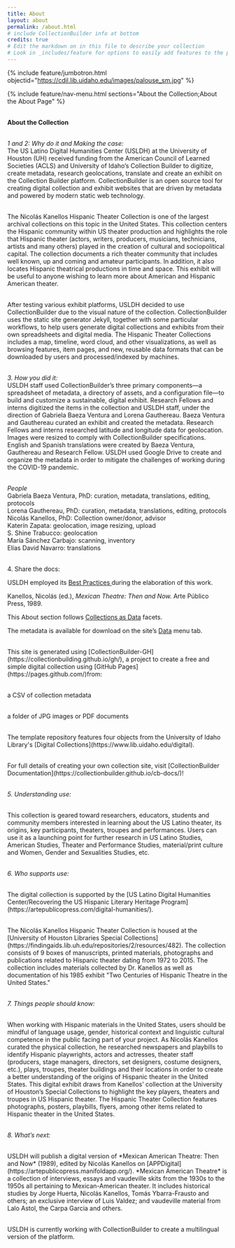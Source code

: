 ```yaml
---
title: About
layout: about
permalink: /about.html
# include CollectionBuilder info at bottom
credits: true
# Edit the markdown on in this file to describe your collection
# Look in _includes/feature for options to easily add features to the page
---
```


{% include feature/jumbotron.html objectid="https://cdil.lib.uidaho.edu/images/palouse_sm.jpg" %}

{% include feature/nav-menu.html sections="About the Collection;About the About Page" %}
<html>

  <br><b>About the Collection</b>
 <p>
  </p>
  <br><i>1 and 2: Why do it and Making the case:</i>
<br>The US Latino Digital Humanities Center (USLDH) at the University of Houston (UH) received funding from the American Council of Learned Societies (ACLS) and University of Idaho’s Collection Builder to digitize, create metadata, research geolocations, translate and create an exhibit on the Collection Builder platform. CollectionBuilder is an open source tool for creating digital collection and exhibit websites that are driven by metadata and powered by modern static web technology.

  <br>The Nicolás Kanellos Hispanic Theater Collection is one of the largest archival collections on this topic in the United States. This collection centers the Hispanic community within US theater production and highlights the role that Hispanic theater (actors, writers, producers, musicians, technicians, artists and many others) played in the creation of cultural and sociopolitical capital. The collection documents a rich theater community that includes well known, up and coming and amateur participants. In addition, it also locates Hispanic theatrical productions in time and space. This exhibit will be useful to anyone wishing to learn more about American and Hispanic American theater.
 
<br>After testing various exhibit platforms, USLDH decided to use CollectionBuilder due to the visual nature of the collection. CollectionBuilder uses the static site generator Jekyll, together with some particular workflows, to help users generate digital collections and exhibits from their own spreadsheets and digital media. The Hispanic Theater Collections includes a map, timeline, word cloud, and other visualizations, as well as browsing features, item pages, and new, reusable data formats that can be downloaded by users and processed/indexed by machines. 
<p>
  </p>
  <br><i>3. How you did it:</i> 
<br>USLDH staff used CollectionBuilder’s three primary components—a spreadsheet of metadata, a directory of assets, and a configuration file—to build and customize a sustainable, digital exhibit. Research Fellows and interns digitized the items in the collection and USLDH staff, under the direction of Gabriela Baeza Ventura and Lorena Gauthereau. Baeza Ventura and Gauthereau curated an exhibit and created the metadata. Research Fellows and interns researched latitude and longitude data for geolocation. Images were resized to comply with CollectionBuilder specifications. English and Spanish translations were created by Baeza Ventura, Gauthereau and Research Fellow. USLDH used Google Drive to create and organize the metadata in order to mitigate the challenges of working during the COVID-19 pandemic.
<p>
  </p>  
  <br><i>People</i> <br/>
  Gabriela Baeza Ventura, PhD: curation, metadata, translations, editing, protocols <br/>
   Lorena Gauthereau, PhD: curation, metadata, translations, editing, protocols<br/>
   Nicolás Kanellos, PhD: Collection owner/donor, advisor<br/>
   Katerín Zapata: geolocation, image resizing, upload<br/>
   S. Shine Trabucco: geolocation<br/>
 María Sánchez Carbajo: scanning, inventory<br/>
Elías David Navarro: translations<br/>

 <p>
  </p> 
<br>4. Share the docs:  
  <p>
  </p>
<p>USLDH employed its <a href= "https://artepublicopress.com/digital-humanities/">Best Practices </a> during the elaboration of this work.</p>

  <p>Kanellos, Nicolás (ed.), <i>Mexican Theatre: Then and Now.</i> Arte Público Press, 1989.</p>  

<p>This About section follows <a href=”https://collectionsasdata.github.io/facet7/">Collections as Data</a> facets.  
  </p>
<p>The metadata is available for download on the site’s <a href= "https://recoveryapp.github.io/hispanictheater/data.html">Data</a> menu tab. 
  </p>
 <br>This site is generated using [CollectionBuilder-GH](https://collectionbuilding.github.io/gh/), a project to create a free and simple digital collection using [GitHub Pages](https://pages.github.com/)from:  
 <p>
  </p>
<br>a CSV of collection metadata
  <p>
  </p>
<br>a folder of JPG images or PDF documents
<p>
  </p>
<br>The template repository features four objects from the University of Idaho Library's [Digital Collections](https://www.lib.uidaho.edu/digital).  
  <p>
  </p>
<br>For full details of creating your own collection site, visit [CollectionBuilder Documentation](https://collectionbuilder.github.io/cb-docs/)!  
<p>
  </p>
  <br><i>5. Understanding use:</i>  
<p>
  </p>
  <br>This collection is geared toward researchers, educators, students and community members interested in learning about the US Latino theater, its origins, key participants, theaters, troupes and performances. Users can use it as a launching point for further research in US Latino Studies, American Studies, Theater and Performance Studies, material/print culture and Women, Gender and Sexualities Studies, etc.  
   <p>
  </p>
  <br><i>6. Who supports use:</i>  
  <p>
  </p>
<br>The digital collection is supported by the [US Latino Digital Humanities Center/Recovering the US Hispanic Literary Heritage Program](https://artepublicopress.com/digital-humanities/).
<p>
  </p>
<br>The Nicolás Kanellos Hispanic Theater Collection is housed at the [University of Houston Libraries Special Collections](https://findingaids.lib.uh.edu/repositories/2/resources/482). The collection consists of 9 boxes of manuscripts, printed materials, photographs and publications related to Hispanic theater dating from 1972 to 2015. The collection includes materials collected by Dr. Kanellos as well as documentation of his 1985 exhibit "Two Centuries of Hispanic Theatre in the United States."
  <p>
  </p>
  <br><i>7. Things people should know:</i> 
  <p>
  </p>
<br>When working with Hispanic materials in the United States, users should be mindful of language usage, gender, historical context and linguistic cultural competence in the public facing part of your project. As Nicolás Kanellos curated the physical collection, he researched newspapers and playbills to identify Hispanic playwrights, actors and actresses, theater staff (producers, stage managers, directors, set designers, costume designers, etc.), plays, troupes, theater buildings and their locations in order to create a better understanding of the origins of Hispanic theater in the United States. This digital exhibit draws from Kanellos’ collection at the University of Houston’s Special Collections to highlight the key players, theaters and troupes in US Hispanic theater. The Hispanic Theater Collection features photographs, posters, playbills, flyers, among other items related to Hispanic theater in the United States.  
  <p>
  </p>
  <br><i>8. What’s next:</i>
<p>
  </p>  
<br>USLDH will publish a digital version of *Mexican American Theatre: Then and Now* (1989), edited by Nicolás Kanellos on [APPDigital](https://artepublicopress.manifoldapp.org/). *Mexican American Theatre* is a collection of interviews, essays and vaudeville skits from the 1930s to the 1950s all pertaining to Mexican-American theater. It includes historical studies by Jorge Huerta, Nicolás Kanellos, Tomás Ybarra-Frausto and others; an exclusive interview of Luis Valdez; and vaudeville material from Lalo Astol, the Carpa Garcia and others.  
 <p>
  </p> 
<br>USLDH is currently working with CollectionBuilder to create a multilingual version of the platform.  



  
  

